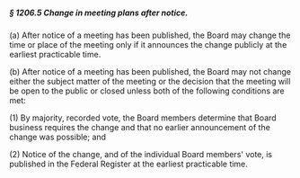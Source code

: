 ##### § 1206.5 Change in meeting plans after notice. #####

(a) After notice of a meeting has been published, the Board may change the time or place of the meeting only if it announces the change publicly at the earliest practicable time.

(b) After notice of a meeting has been published, the Board may not change either the subject matter of the meeting or the decision that the meeting will be open to the public or closed unless both of the following conditions are met:

(1) By majority, recorded vote, the Board members determine that Board business requires the change and that no earlier announcement of the change was possible; and

(2) Notice of the change, and of the individual Board members' vote, is published in the Federal Register at the earliest practicable time.